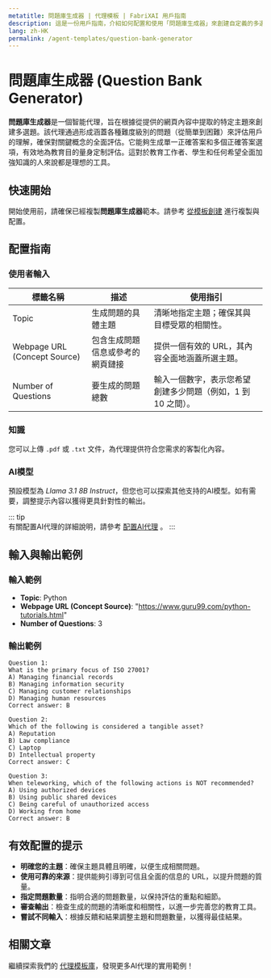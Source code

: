 ```yaml
---
metatitle: 問題庫生成器 | 代理模板 | FabriXAI 用戶指南
description: 這是一份用戶指南，介紹如何配置和使用「問題庫生成器」來創建自定義的多選題。
lang: zh-HK
permalink: /agent-templates/question-bank-generator
---
```


# 問題庫生成器 (Question Bank Generator)

**問題庫生成器**是一個智能代理，旨在根據從提供的網頁內容中提取的特定主題來創建多選題。該代理通過形成涵蓋各種難度級別的問題（從簡單到困難）來評估用戶的理解，確保對關鍵概念的全面評估。它能夠生成單一正確答案和多個正確答案選項，有效地為教育目的量身定制評估。這對於教育工作者、學生和任何希望全面加強知識的人來說都是理想的工具。


## 快速開始  

開始使用前，請確保已經複製**問題庫生成器**範本。請參考 [從模板創建](/zh-hk/create-from-templates/) 進行複製與配置。 


## 配置指南  

### 使用者輸入

| 標籤名稱               | 描述                                                     | 使用指引                                   |  
| ---------------------- | -------------------------------------------------------- | ----------------------------------------- |  
| Topic               | 生成問題的具體主題                          | 清晰地指定主題；確保其與目標受眾的相關性。                           |
| Webpage URL (Concept Source) | 包含生成問題信息或參考的網頁鏈接          | 提供一個有效的 URL，其內容全面地涵蓋所選主題。                     |
| Number of Questions | 要生成的問題總數                            | 輸入一個數字，表示您希望創建多少問題（例如，1 到 10 之間）。      |

### 知識  

您可以上傳 `.pdf` 或 `.txt` 文件，為代理提供符合您需求的客製化內容。  

### AI模型  

預設模型為 *Llama 3.1 8B Instruct*，但您也可以探索其他支持的AI模型。如有需要，調整提示內容以獲得更具針對性的輸出。  

::: tip  
有關配置AI代理的詳細說明，請參考 [配置AI代理](/zh-hk/configure-ai-agent/) 。
:::  


## 輸入與輸出範例

### 輸入範例

- **Topic**: Python
- **Webpage URL (Concept Source)**: "https://www.guru99.com/python-tutorials.html"
- **Number of Questions**: 3

### 輸出範例

```
Question 1:
What is the primary focus of ISO 27001?
A) Managing financial records
B) Managing information security
C) Managing customer relationships
D) Managing human resources
Correct answer: B

Question 2:
Which of the following is considered a tangible asset?
A) Reputation
B) Law compliance
C) Laptop
D) Intellectual property
Correct answer: C

Question 3:
When teleworking, which of the following actions is NOT recommended?
A) Using authorized devices
B) Using public shared devices
C) Being careful of unauthorized access
D) Working from home
Correct answer: B
```

## 有效配置的提示

- **明確您的主題**：確保主題具體且明確，以便生成相關問題。
- **使用可靠的來源**：提供能夠引導到可信且全面的信息的 URL，以提升問題的質量。
- **指定問題數量**：指明合適的問題數量，以保持評估的重點和細節。
- **審查輸出**：檢查生成的問題的清晰度和相關性，以進一步完善您的教育工具。
- **嘗試不同輸入**：根據反饋和結果調整主題和問題數量，以獲得最佳結果。


## 相關文章

繼續探索我們的 [代理模板庫](/zh-hk/agent-templates/)，發現更多AI代理的實用範例！
